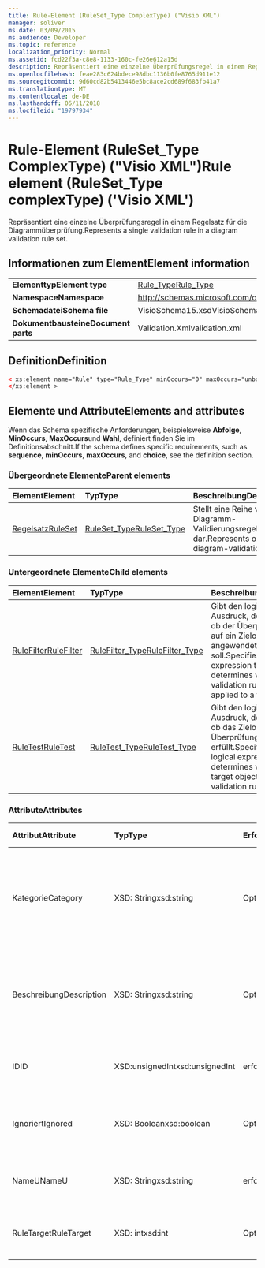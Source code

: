 ```yaml
---
title: Rule-Element (RuleSet_Type ComplexType) ("Visio XML")
manager: soliver
ms.date: 03/09/2015
ms.audience: Developer
ms.topic: reference
localization_priority: Normal
ms.assetid: fcd22f3a-c8e8-1133-160c-fe26e612a15d
description: Repräsentiert eine einzelne Überprüfungsregel in einem Regelsatz für die Diagrammüberprüfung.
ms.openlocfilehash: feae283c624bdece98dbc1136b0fe8765d911e12
ms.sourcegitcommit: 9d60cd82b5413446e5bc8ace2cd689f683fb41a7
ms.translationtype: MT
ms.contentlocale: de-DE
ms.lasthandoff: 06/11/2018
ms.locfileid: "19797934"
---
```

# <a name="rule-element-rulesettype-complextype-visio-xml"></a><span data-ttu-id="b3b3a-103">Rule-Element (RuleSet_Type ComplexType) ("Visio XML")</span><span class="sxs-lookup"><span data-stu-id="b3b3a-103">Rule element (RuleSet_Type complexType) ('Visio XML')</span></span>

<span data-ttu-id="b3b3a-104">Repräsentiert eine einzelne Überprüfungsregel in einem Regelsatz für die Diagrammüberprüfung.</span><span class="sxs-lookup"><span data-stu-id="b3b3a-104">Represents a single validation rule in a diagram validation rule set.</span></span>
  
## <a name="element-information"></a><span data-ttu-id="b3b3a-105">Informationen zum Element</span><span class="sxs-lookup"><span data-stu-id="b3b3a-105">Element information</span></span>

|||
|:-----|:-----|
|<span data-ttu-id="b3b3a-106">**Elementtyp**</span><span class="sxs-lookup"><span data-stu-id="b3b3a-106">**Element type**</span></span> <br/> |[<span data-ttu-id="b3b3a-107">Rule_Type</span><span class="sxs-lookup"><span data-stu-id="b3b3a-107">Rule_Type</span></span>](rule_type-complextypevisio-xml.md) <br/> |
|<span data-ttu-id="b3b3a-108">**Namespace**</span><span class="sxs-lookup"><span data-stu-id="b3b3a-108">**Namespace**</span></span> <br/> |http://schemas.microsoft.com/office/visio/2012/main  <br/> |
|<span data-ttu-id="b3b3a-109">**Schemadatei**</span><span class="sxs-lookup"><span data-stu-id="b3b3a-109">**Schema file**</span></span> <br/> |<span data-ttu-id="b3b3a-110">VisioSchema15.xsd</span><span class="sxs-lookup"><span data-stu-id="b3b3a-110">VisioSchema15.xsd</span></span>  <br/> |
|<span data-ttu-id="b3b3a-111">**Dokumentbausteine**</span><span class="sxs-lookup"><span data-stu-id="b3b3a-111">**Document parts**</span></span> <br/> |<span data-ttu-id="b3b3a-112">Validation.Xml</span><span class="sxs-lookup"><span data-stu-id="b3b3a-112">validation.xml</span></span>  <br/> |
   
## <a name="definition"></a><span data-ttu-id="b3b3a-113">Definition</span><span class="sxs-lookup"><span data-stu-id="b3b3a-113">Definition</span></span>

```XML
< xs:element name="Rule" type="Rule_Type" minOccurs="0" maxOccurs="unbounded" >
</xs:element >
```

## <a name="elements-and-attributes"></a><span data-ttu-id="b3b3a-114">Elemente und Attribute</span><span class="sxs-lookup"><span data-stu-id="b3b3a-114">Elements and attributes</span></span>

<span data-ttu-id="b3b3a-115">Wenn das Schema spezifische Anforderungen, beispielsweise **Abfolge**, **MinOccurs**, **MaxOccurs**und **Wahl**, definiert finden Sie im Definitionsabschnitt.</span><span class="sxs-lookup"><span data-stu-id="b3b3a-115">If the schema defines specific requirements, such as **sequence**, **minOccurs**, **maxOccurs**, and **choice**, see the definition section.</span></span> 
  
### <a name="parent-elements"></a><span data-ttu-id="b3b3a-116">Übergeordnete Elemente</span><span class="sxs-lookup"><span data-stu-id="b3b3a-116">Parent elements</span></span>

|<span data-ttu-id="b3b3a-117">**Element**</span><span class="sxs-lookup"><span data-stu-id="b3b3a-117">**Element**</span></span>|<span data-ttu-id="b3b3a-118">**Typ**</span><span class="sxs-lookup"><span data-stu-id="b3b3a-118">**Type**</span></span>|<span data-ttu-id="b3b3a-119">**Beschreibung**</span><span class="sxs-lookup"><span data-stu-id="b3b3a-119">**Description**</span></span>|
|:-----|:-----|:-----|
|[<span data-ttu-id="b3b3a-120">Regelsatz</span><span class="sxs-lookup"><span data-stu-id="b3b3a-120">RuleSet</span></span>](ruleset-element-rulesets_type-complextypevisio-xml.md) <br/> |[<span data-ttu-id="b3b3a-121">RuleSet_Type</span><span class="sxs-lookup"><span data-stu-id="b3b3a-121">RuleSet_Type</span></span>](ruleset_type-complextypevisio-xml.md) <br/> |<span data-ttu-id="b3b3a-122">Stellt eine Reihe von Diagramm-Validierungsregeln dar.</span><span class="sxs-lookup"><span data-stu-id="b3b3a-122">Represents one set of diagram-validation rules.</span></span>  <br/> |
   
### <a name="child-elements"></a><span data-ttu-id="b3b3a-123">Untergeordnete Elemente</span><span class="sxs-lookup"><span data-stu-id="b3b3a-123">Child elements</span></span>

|<span data-ttu-id="b3b3a-124">**Element**</span><span class="sxs-lookup"><span data-stu-id="b3b3a-124">**Element**</span></span>|<span data-ttu-id="b3b3a-125">**Typ**</span><span class="sxs-lookup"><span data-stu-id="b3b3a-125">**Type**</span></span>|<span data-ttu-id="b3b3a-126">**Beschreibung**</span><span class="sxs-lookup"><span data-stu-id="b3b3a-126">**Description**</span></span>|
|:-----|:-----|:-----|
|[<span data-ttu-id="b3b3a-127">RuleFilter</span><span class="sxs-lookup"><span data-stu-id="b3b3a-127">RuleFilter</span></span>](rulefilter-element-rule_type-complextypevisio-xml.md) <br/> |[<span data-ttu-id="b3b3a-128">RuleFilter_Type</span><span class="sxs-lookup"><span data-stu-id="b3b3a-128">RuleFilter_Type</span></span>](rulefilter_type-complextypevisio-xml.md) <br/> |<span data-ttu-id="b3b3a-129">Gibt den logischen Ausdruck, der bestimmt, ob der Überprüfungsregel auf ein Zielobjekt angewendet werden soll.</span><span class="sxs-lookup"><span data-stu-id="b3b3a-129">Specifies the logical expression that determines whether the validation rule should be applied to a target object.</span></span>  <br/> |
|[<span data-ttu-id="b3b3a-130">RuleTest</span><span class="sxs-lookup"><span data-stu-id="b3b3a-130">RuleTest</span></span>](ruletest-element-rule_type-complextypevisio-xml.md) <br/> |[<span data-ttu-id="b3b3a-131">RuleTest_Type</span><span class="sxs-lookup"><span data-stu-id="b3b3a-131">RuleTest_Type</span></span>](ruletest_type-complextypevisio-xml.md) <br/> |<span data-ttu-id="b3b3a-132">Gibt den logischen Ausdruck, der bestimmt, ob das Zielobjekt der Überprüfungsregel erfüllt.</span><span class="sxs-lookup"><span data-stu-id="b3b3a-132">Specifies the logical expression that determines whether the target object satisfies the validation rule.</span></span>  <br/> |
   
### <a name="attributes"></a><span data-ttu-id="b3b3a-133">Attribute</span><span class="sxs-lookup"><span data-stu-id="b3b3a-133">Attributes</span></span>

|<span data-ttu-id="b3b3a-134">**Attribut**</span><span class="sxs-lookup"><span data-stu-id="b3b3a-134">**Attribute**</span></span>|<span data-ttu-id="b3b3a-135">**Typ**</span><span class="sxs-lookup"><span data-stu-id="b3b3a-135">**Type**</span></span>|<span data-ttu-id="b3b3a-136">**Erforderlich**</span><span class="sxs-lookup"><span data-stu-id="b3b3a-136">**Required**</span></span>|<span data-ttu-id="b3b3a-137">**Beschreibung**</span><span class="sxs-lookup"><span data-stu-id="b3b3a-137">**Description**</span></span>|<span data-ttu-id="b3b3a-138">**Mögliche Werte**</span><span class="sxs-lookup"><span data-stu-id="b3b3a-138">**Possible values**</span></span>|
|:-----|:-----|:-----|:-----|:-----|
|<span data-ttu-id="b3b3a-139">Kategorie</span><span class="sxs-lookup"><span data-stu-id="b3b3a-139">Category</span></span>  <br/> |<span data-ttu-id="b3b3a-140">XSD: String</span><span class="sxs-lookup"><span data-stu-id="b3b3a-140">xsd:string</span></span>  <br/> |<span data-ttu-id="b3b3a-141">Optional</span><span class="sxs-lookup"><span data-stu-id="b3b3a-141">optional</span></span>  <br/> |<span data-ttu-id="b3b3a-142">Gibt den Text in der **Kategorie** -Spalte der Problemfenster angezeigt.</span><span class="sxs-lookup"><span data-stu-id="b3b3a-142">Specifies the text displayed in the **Category** column of the Issues window.</span></span> <span data-ttu-id="b3b3a-143">Der Standardwert ist eine leere Zeichenfolge.</span><span class="sxs-lookup"><span data-stu-id="b3b3a-143">Default is an empty string.</span></span>  <br/> |<span data-ttu-id="b3b3a-144">Werte des Typs xsd: String.</span><span class="sxs-lookup"><span data-stu-id="b3b3a-144">Values of the xsd:string type.</span></span>  <br/> |
|<span data-ttu-id="b3b3a-145">Beschreibung</span><span class="sxs-lookup"><span data-stu-id="b3b3a-145">Description</span></span>  <br/> |<span data-ttu-id="b3b3a-146">XSD: String</span><span class="sxs-lookup"><span data-stu-id="b3b3a-146">xsd:string</span></span>  <br/> |<span data-ttu-id="b3b3a-147">Optional</span><span class="sxs-lookup"><span data-stu-id="b3b3a-147">optional</span></span>  <br/> |<span data-ttu-id="b3b3a-148">Gibt die Beschreibung der Überprüfungsregel, die in der Benutzeroberfläche angezeigt wird.</span><span class="sxs-lookup"><span data-stu-id="b3b3a-148">Specifies the description of the validation rule that appears in the user interface.</span></span> <span data-ttu-id="b3b3a-149">Der Standardwert lautet "Unknown".</span><span class="sxs-lookup"><span data-stu-id="b3b3a-149">Default is "Unknown".</span></span>  <br/> |<span data-ttu-id="b3b3a-150">Werte des Typs xsd: String.</span><span class="sxs-lookup"><span data-stu-id="b3b3a-150">Values of the xsd:string type.</span></span>  <br/> |
|<span data-ttu-id="b3b3a-151">ID</span><span class="sxs-lookup"><span data-stu-id="b3b3a-151">ID</span></span>  <br/> |<span data-ttu-id="b3b3a-152">XSD:unsignedInt</span><span class="sxs-lookup"><span data-stu-id="b3b3a-152">xsd:unsignedInt</span></span>  <br/> |<span data-ttu-id="b3b3a-153">erforderlich</span><span class="sxs-lookup"><span data-stu-id="b3b3a-153">required</span></span>  <br/> |<span data-ttu-id="b3b3a-154">Gibt den eindeutigen Bezeichner für die Überprüfungsregel.</span><span class="sxs-lookup"><span data-stu-id="b3b3a-154">Specifies the unique identifier for the validation rule.</span></span>  <br/> |<span data-ttu-id="b3b3a-155">Werte des Typs Xsd:unsignedInt.</span><span class="sxs-lookup"><span data-stu-id="b3b3a-155">Values of the xsd:unsignedInt type.</span></span>  <br/> |
|<span data-ttu-id="b3b3a-156">Ignoriert</span><span class="sxs-lookup"><span data-stu-id="b3b3a-156">Ignored</span></span>  <br/> |<span data-ttu-id="b3b3a-157">XSD: Boolean</span><span class="sxs-lookup"><span data-stu-id="b3b3a-157">xsd:boolean</span></span>  <br/> |<span data-ttu-id="b3b3a-158">Optional</span><span class="sxs-lookup"><span data-stu-id="b3b3a-158">optional</span></span>  <br/> |<span data-ttu-id="b3b3a-159">Gibt an, ob der Überprüfungsregel derzeit ignoriert wird.</span><span class="sxs-lookup"><span data-stu-id="b3b3a-159">Specifies whether the validation rule is currently ignored.</span></span> <span data-ttu-id="b3b3a-160">Standard ist False.</span><span class="sxs-lookup"><span data-stu-id="b3b3a-160">Default is False.</span></span>  <br/> |<span data-ttu-id="b3b3a-161">Werte des Typs xsd: Boolean.</span><span class="sxs-lookup"><span data-stu-id="b3b3a-161">Values of the xsd:boolean type.</span></span>  <br/> |
|<span data-ttu-id="b3b3a-162">NameU</span><span class="sxs-lookup"><span data-stu-id="b3b3a-162">NameU</span></span>  <br/> |<span data-ttu-id="b3b3a-163">XSD: String</span><span class="sxs-lookup"><span data-stu-id="b3b3a-163">xsd:string</span></span>  <br/> |<span data-ttu-id="b3b3a-164">erforderlich</span><span class="sxs-lookup"><span data-stu-id="b3b3a-164">required</span></span>  <br/> |<span data-ttu-id="b3b3a-165">Gibt den universellen Namen der Überprüfungsregel.</span><span class="sxs-lookup"><span data-stu-id="b3b3a-165">Specifies the universal name of the validation rule.</span></span>  <br/> |<span data-ttu-id="b3b3a-166">Werte des Typs xsd: String.</span><span class="sxs-lookup"><span data-stu-id="b3b3a-166">Values of the xsd:string type.</span></span>  <br/> |
|<span data-ttu-id="b3b3a-167">RuleTarget</span><span class="sxs-lookup"><span data-stu-id="b3b3a-167">RuleTarget</span></span>  <br/> |<span data-ttu-id="b3b3a-168">XSD: int</span><span class="sxs-lookup"><span data-stu-id="b3b3a-168">xsd:int</span></span>  <br/> |<span data-ttu-id="b3b3a-169">Optional</span><span class="sxs-lookup"><span data-stu-id="b3b3a-169">optional</span></span>  <br/> |<span data-ttu-id="b3b3a-170">Gibt den Typ des Objekts an die der Überprüfungsregel angewendet wird.</span><span class="sxs-lookup"><span data-stu-id="b3b3a-170">Specifies the type of object to which the validation rule applies.</span></span>  <br/> |<span data-ttu-id="b3b3a-171">Werte des Typs xsd: int.</span><span class="sxs-lookup"><span data-stu-id="b3b3a-171">Values of the xsd:int type.</span></span>  <br/> |
   

